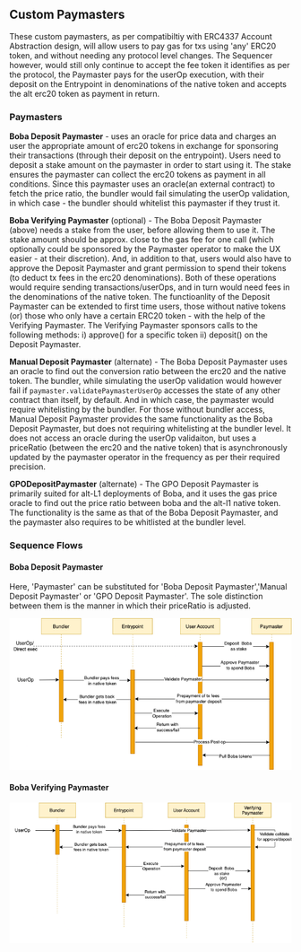 ## Custom Paymasters
These custom paymasters, as per compatibiltiy with ERC4337 Account Abstraction design, will allow users to pay gas for txs using 'any' ERC20 token, and without needing any protocol level changes. The Sequencer however, would still only continue to accept the fee token it identifies as per the protocol, the Paymaster pays for the userOp execution, with their deposit on the Entrypoint in denominations of the native token and accepts the alt erc20 token as payment in return.

### Paymasters
**Boba Deposit Paymaster** - uses an oracle for price data and charges an user the appropriate amount of erc20 tokens in exchange for sponsoring their transactions (through their deposit on the entrypoint).
Users need to deposit a stake amount on the paymaster in order to start using it. The stake ensures the paymaster can collect the erc20 tokens as payment in all conditions.
Since this paymaster uses an oracle(an external contract) to fetch the price ratio, the bundler would fail simulating the userOp validation, in which case - the bundler should whitelist this paymaster if they trust it.


**Boba Verifying Paymaster** (optional) - The Boba Deposit Paymaster (above) needs a stake from the user, before allowing them to use it. The stake amount should be approx. close to the gas fee for one call (which optionally could be sponsored by the Paymaster operator to make the UX easier - at their discretion). And, in addition to that, users would also have to approve the Deposit Paymaster and grant permission to spend their tokens (to deduct tx fees in the erc20 denominations). Both of these operations would require sending transactions/userOps, and in turn would need fees in the denominations of the native token.
The functioanlity of the Deposit Paymaster can be extended to first time users, those without native tokens (or) those who only have a certain ERC20 token - with the help of the Verifying Paymaster.
The Verifying Paymaster sponsors calls to the following methods: i) approve() for a specific token ii) deposit() on the Deposit Paymaster.


**Manual Deposit Paymaster** (alternate) - The Boba Deposit Paymaster uses an oracle to find out the conversion ratio between the erc20 and the native token. The bundler, while simulating the userOp validation would however fail if `paymaster.validatePaymasterUserOp` accesses the state of any other contract than itself, by default. And in which case, the paymaster would require whitelisting by the bundler.
For those without bundler access, Manual Deposit Paymaster provides the same functionality as the Boba Deposit Paymaster, but does not requiring whitelisting at the bundler level. It does not access an oracle during the userOp validaiton, but uses a priceRatio (between the erc20 and the native token) that is asynchronously updated by the paymaster operator in the frequency as per their required precision.

**GPODepositPaymaster** (alternate) - The GPO Deposit Paymaster is primarily suited for alt-L1 deployments of Boba, and it uses the gas price oracle to find out the price ratio between boba and the alt-l1 native token. The functionality is the same as that of the Boba Deposit Paymaster, and the paymaster also requires to be whitlisted at the bundler level.


### Sequence Flows
#### Boba Deposit Paymaster
Here, 'Paymaster' can be substituted for 'Boba Deposit Paymaster','Manual Deposit Paymaster' or 'GPO Deposit Paymaster'.
The sole distinction between them is the manner in which their priceRatio is adjusted.

![](../../BobaDepositPaymaster.png)

#### Boba Verifying Paymaster

![](../../VerifyingPaymaster.png)